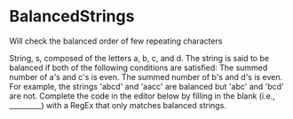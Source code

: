 # BalancedStrings
Will check the balanced order of few repeating characters

String, s, composed of the letters a, b, c, and d. The string is
said to be balanced if both of the following conditions are satisfied:
The summed number of a's and c's is even.
The summed number of b's and d's is even.
For example, the strings 'abcd' and 'aacc' are balanced but 'abc' and
'bcd' are not.
Complete the code in the editor below by filling in the blank (i.e.,
_________) with a RegEx that only matches balanced strings.
